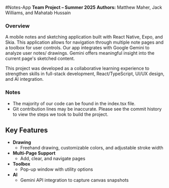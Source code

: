 #Notes-App
**Team Project – Summer 2025**
**Authors:** Matthew Maher, Jack Williams, and Mahatab Hussain

### Overview
A mobile notes and sketching application built with React Native, Expo, and Skia. This application allows for navigation through multiple note pages and a toolbox for user controls.
Our app integrates with Google Gemini to analyze user notes/ drawings. Gemini offers meaningful insight into the current page's sketched content. 

This project was developed as a collaborative learning experience to strengthen skills in full-stack development, React/TypeScript, UI/UX design, and AI integration.

### Notes
- The majority of our code can be found in the index.tsx file.
- Git contribution lines may be inaccurate. Please see the commit history to view the steps we took to build the project.

## Key Features
- **Drawing**
   - Freehand drawing, customizable colors, and adjustable stroke width
- **Multi-Page Support**
   - Add, clear, and navigate pages
- **Toolbox**
   - Pop-up window with utility options
- **AI**
   - Gemini API integration to capture canvas snapshots
